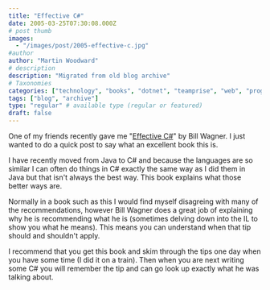 ```yaml
---
title: "Effective C#"
date: 2005-03-25T07:30:08.000Z
# post thumb
images:
  - "/images/post/2005-effective-c.jpg"
#author
author: "Martin Woodward"
# description
description: "Migrated from old blog archive"
# Taxonomies
categories: ["technology", "books", "dotnet", "teamprise", "web", "programming"]
tags: ["blog", "archive"]
type: "regular" # available type (regular or featured)
draft: false
---
```

[](http://www.amazon.co.uk/exec/obidos/ASIN/0321245660/woodwardwebcom)One of my friends recently gave me "[Effective C#](http://www.amazon.co.uk/exec/obidos/ASIN/0321245660/woodwardwebcom)" by Bill Wagner.  I just wanted to do a quick post to say what an excellent book this is.  

I have recently moved from Java to C# and because the languages are so similar I can often do things in C# exactly the same way as I did them in Java but that isn't always the best way.  This book explains what those better ways are.  

Normally in a book such as this I would find myself disagreing with many of the recommendations, however Bill Wagner does a great job of explaining why he is recommending what he is (sometimes delving down into the IL to show you what he means).  This means you can understand when that tip should and shouldn't apply.

I recommend that you get this book and skim through the tips one day when you have some time (I did it on a train).  Then when you are next writing some C# you will remember the tip and can go look up exactly what he was talking about.